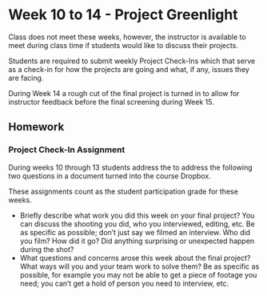 ﻿# Week 10 to 14 - Project Greenlight

Class does not meet these weeks, however, the instructor is available to meet during class time if students would like to discuss their projects. 

Students are required to submit weekly Project Check-Ins which that serve as a check-in for how the projects are going and what, if any, issues they are facing.

During Week 14 a rough cut of the final project is turned in to allow for instructor feedback before the final screening during Week 15.


## Homework

### Project Check-In Assignment

During weeks 10 through 13 students address the to address the following two questions in a document turned into the course Dropbox. 

These assignments count as the student participation grade for these weeks.

- Briefly describe what work you did this week on your final project? You can discuss the shooting you did, who you interviewed, editing, etc. Be as specific as possible; don’t just say we filmed an interview. Who did you film? How did it go? Did anything surprising or unexpected happen during the shot? 
- What questions and concerns arose this week about the final project? What ways will you and your team work to solve them? Be as specific as possible, for example you may not be able to get a piece of footage you need; you can’t get a hold of person you need to interview, etc.
